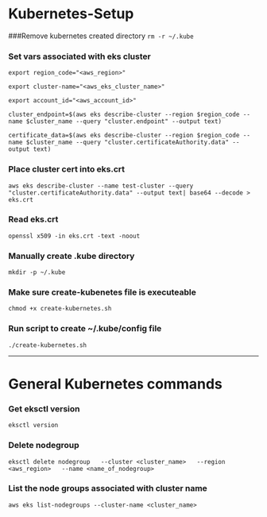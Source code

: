 # Kubernetes-Setup

###Remove kubernetes created directory
```rm -r ~/.kube```

### Set vars associated with eks cluster
```export region_code="<aws_region>"```

```export cluster-name="<aws_eks_cluster_name>"```

```export account_id="<aws_account_id>"```

```cluster_endpoint=$(aws eks describe-cluster --region $region_code --name $cluster_name --query "cluster.endpoint" --output text)```

```certificate_data=$(aws eks describe-cluster --region $region_code --name $cluster_name --query "cluster.certificateAuthority.data" --output text)```


### Place cluster cert into eks.crt
```aws eks describe-cluster --name test-cluster --query "cluster.certificateAuthority.data" --output text| base64 --decode > eks.crt```

### Read eks.crt
```openssl x509 -in eks.crt -text -noout```

### Manually create .kube directory
```mkdir -p ~/.kube```

### Make sure create-kubenetes file is executeable
```chmod +x create-kubernetes.sh```

### Run script to create ~/.kube/config file
```./create-kubernetes.sh```


--------------------------------------------------
# General Kubernetes commands
### Get eksctl version
```eksctl version```

### Delete nodegroup
```eksctl delete nodegroup   --cluster <cluster_name>   --region <aws_region>   --name <name_of_nodegroup>```

### List the node groups associated with cluster name
```aws eks list-nodegroups --cluster-name <cluster_name>```